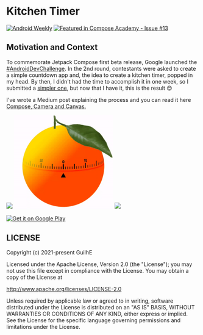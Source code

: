 # Kitchen Timer
[![Android Weekly](https://androidweekly.net/issues/issue-462/badge)](https://androidweekly.net/issues/issue-462) [![Featured in Compose Academy - Issue #13](https://img.shields.io/badge/Featured_in_Compose_Academy-Issue_%2313-2ea44f)](https://academy.us7.list-manage.com/track/click?u=68cc676cd60c12ff962c2f023&id=b56c081d50&e=9f80514374)



## Motivation and Context
To commemorate Jetpack Compose first beta release, Google launched the [#AndroidDevChallenge](https://developer.android.com/dev-challenge). In the 2nd round, contestants were asked to create a simple countdown app and, the idea to create a kitchen timer, popped in my head.
By then, I didn't had the time to accomplish it in one week, so I submitted a [simpler one](https://github.com/GuilhE/OneHotMinute-Compose), but now that I have it, this is the result 😊

I've wrote a Medium post explaining the process and you can read it here [Compose, Camera and Canvas.](https://guidelgado.medium.com/compose-camera-and-canvas-87b8cfed8cda)

<img src="/media/tomato.gif" width="260"> <img src="/media/orange.gif" width="260"> <img src="/media/lemon.gif" width="260">

<a href='https://play.google.com/store/apps/details?id=com.github.guilhe.compose.kitchentimer'><img width="30%" alt='Get it on Google Play' src='https://play.google.com/intl/en_us/badges/images/generic/en_badge_web_generic.png'/></a>

 ## LICENSE

Copyright (c) 2021-present GuilhE

Licensed under the Apache License, Version 2.0 (the "License");
you may not use this file except in compliance with the License.
You may obtain a copy of the License at

<http://www.apache.org/licenses/LICENSE-2.0>

Unless required by applicable law or agreed to in writing, software
distributed under the License is distributed on an "AS IS" BASIS,
WITHOUT WARRANTIES OR CONDITIONS OF ANY KIND, either express or implied.
See the License for the specific language governing permissions and
limitations under the License.
